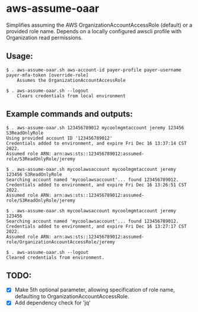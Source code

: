 # aws-assume-oaar

Simplifies assuming the AWS OrganizationAccountAccessRole (default) or a provided role name. Depends on a locally configured awscli profile with Organization read permissions.

## Usage:

```
$ . aws-assume-oaar.sh aws-account-id payer-profile payer-username payer-mfa-token [override-role]
    Assumes the OrganizationAccountAccessRole

$ . aws-assume-oaar.sh --logout
    Clears credentials from local environment
```

## Example commands and outputs:

```
$ . aws-assume-oaar.sh 123456789012 mycoolmgmtaccount jeremy 123456 S3ReadOnlyRole
Using provided account ID '123456789012'
Credentials added to environment, and expire Fri Dec 16 13:37:14 CST 2022.
Assumed role ARN: arn:aws:sts::123456789012:assumed-role/S3ReadOnlyRole/jeremy

$ . aws-assume-oaar.sh mycoolawsaccount mycoolmgmtaccount jeremy 123456 S3ReadOnlyRole
Searching account named 'mycoolawsaccount'... found 123456789012.
Credentials added to environment, and expire Fri Dec 16 13:26:51 CST 2022.
Assumed role ARN: arn:aws:sts::123456789012:assumed-role/S3ReadOnlyRole/jeremy

$ . aws-assume-oaar.sh mycoolawsaccount mycoolmgmtaccount jeremy 123456
Searching account named 'mycoolawsaccount'... found 123456789012.
Credentials added to environment, and expire Fri Dec 16 13:27:17 CST 2022.
Assumed role ARN: arn:aws:sts::123456789012:assumed-role/OrganizationAccountAccessRole/jeremy

$ . aws-assume-oaar.sh --logout
Cleared credentials from environment.
```

## TODO:
- [x] Make 5th optional parameter, allowing specification of role name, defaulting to OrganizationAccountAccessRole.
- [x] Add dependency check for 'jq'
